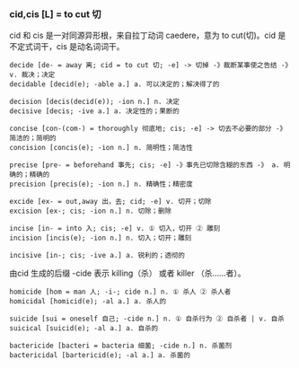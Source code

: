 ### cid,cis [L] = to cut 切

cid 和 cis 是一对同源异形根，来自拉丁动词 caedere，意为 to cut(切)。cid 是不定式词干，cis 是动名词词干。

    decide [de- = away 离; cid = to cut 切; -e] -> 切掉 -》裁断某事使之告结 -》v. 裁决；决定
    decidable [decid(e); -able a.] a. 可以决定的；解决得了的

    decision [decis(decid(e)); -ion n.] n. 决定
    decisive [decis; -ive a.] a. 决定性的；果断的

    concise [con-(com-) = thoroughly 彻底地; cis; -e] -> 切去不必要的部分 -》 简洁的；简明的
    concision [concis(e); -ion n.] n. 简明性；简洁性

    precise [pre- = beforehand 事先; cis; -e] -》事先已切除含糊的东西 -》 a. 明确的；精确的
    precision [precis(e); -ion n.] n. 精确性；精密度

    excide [ex- = out,away 出，去; cid; -e] v. 切开；切除
    excision [ex-; cis; -ion n.] n. 切除；删除

    incise [in- = into 入; cis; -e] v. ① 切入，切开 ② 雕刻
    incision [incis(e); -ion n.] n. 切入；切开；雕刻

    incisive [in-; cis; -ive a.] a. 锐利的；透彻的

由cid 生成的后缀 -cide 表示 killing（杀） 或者 killer （杀……者）。

    homicide [hom = man 人; -i-; cide n.] n. ① 杀人 ② 杀人者
    homicidal [homicid(e); -al a.] a. 杀人的

    suicide [sui = oneself 自己; -cide n.] n. ① 自杀行为 ② 自杀者 | v. 自杀
    suicical [suicid(e); -al a.] a. 自杀的

    bactericide [bacteri = bacteria 细菌; -cide n.] n. 杀菌剂
    bactericidal [bartericid(e); -al a.] a. 杀菌的